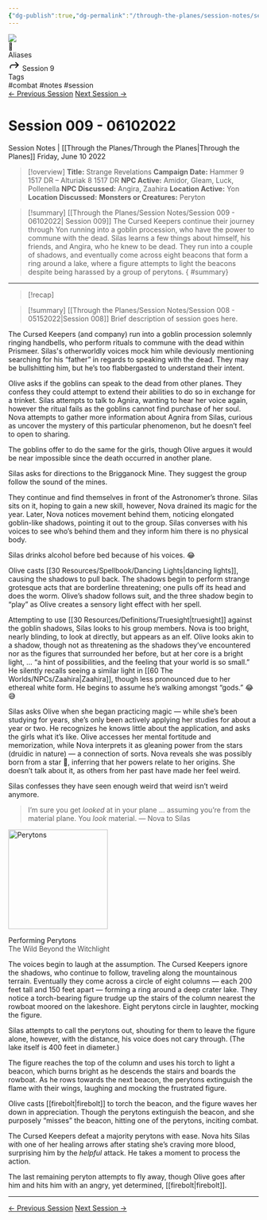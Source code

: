```yaml
---
{"dg-publish":true,"dg-permalink":"/through-the-planes/session-notes/session-9","permalink":"/through-the-planes/session-notes/session-9/","title":"Strange Revelations","tags":["combat, lazyDM, lore, notes, prep, session"]}
---
```


<div class="wiki-header">
	<div class="banner-wrapper">
		<div class="banner">
			<img class="banner-image full-width" src="https://assets.dicebreaker.com/planebreaker-rpg-artwork.png/BROK/resize/1200x1200%3E/format/jpg/quality/70/planebreaker-rpg-artwork.png" style="object-position: 50% 50%">
		</div>
		<div class="banner-icon">
			<div class="icon-box">📝</div>
		</div>
	</div>
	<div class="frontmatter-container">
		<div class="frontmatter-section mod-aliases">
			<span class="frontmatter-section-label">Aliases</span>
			<div class="frontmatter-section-data frontmatter-section-aliases">
				<span class="frontmatter-alias">
					<span class="frontmatter-alias-icon"> <svg xmlns="http://www.w3.org/2000svg" width="24" height="24" viewBox="0 0 24 24" fill="none" stroke="currentColor" stroke-width="2" stroke-linecap="round" stroke-linejoin="round" class="svg-icon lucide-forward"><polyline points="15 17 20 12 15 7"></polyline><path d="M4 18v-2a4 4 0 0 1 4-4h12"></path></svg></span>
					Session 9</span>
			</div>
		</div>
		<div class="frontmatter-section mod-tags">
			<span class="frontmatter-section-label">Tags</span>
			<div class="frontmatter-section-data frontmatter-section-tags">
				<a class="tag"onclick="toggleTagSearch(this)">#combat</a>
				<a class="tag" onclick="toggleTagSearch(this)">#notes</a>
				<a class="tag" onclick="toggleTagSearch(this)">#session</a>
			</div>
		</div>
	</div>
</div>


<div class="session-navbar"><a class="internal-link" href="/through-the-planes/session-notes/session-8">← Previous Session</a> <a class="internal-link" href="/through-the-planes/session-notes/session-10">Next Session →</a></div>

# Session 009 - 06102022
<span class="source">Session Notes |</span> [[Through the Planes/Through the Planes\|Through the Planes]]
Friday, June 10 2022

>[!overview]
>**Title:** Strange Revelations
>**Campaign Date:**  Hammer 9 1517 DR – Alturiak 8 1517 DR
>**NPC Active:** Amidor, Gleam, Luck, Pollenella
>**NPC Discussed:** Angira, Zaahira
>**Location Active:** Yon
>**Location Discussed:**
>**Monsters or Creatures:** Peryton


>[!summary] [[Through the Planes/Session Notes/Session 009 - 06102022\| Session 009]]
>The Cursed Keepers continue their journey through Yon running into a goblin procession, who have the power to commune with the dead. Silas learns a few things about himself, his friends, and Angira, who he knew to be dead. They run into a couple of shadows, and eventually come across eight beacons that form a ring around a lake, where a figure attempts to light the beacons despite being harassed by a group of perytons. { #summary}


---


>[!recap]
>
<div class="transclusion internal-embed is-loaded"><div class="markdown-embed">



>[!summary] [[Through the Planes/Session Notes/Session 008 - 05152022\|Session 008]]
>Brief description of session goes here.
>

</div></div>


The Cursed Keepers (and company) run into a goblin procession solemnly ringing handbells, who perform rituals to commune with the dead within Prismeer.  Silas's otherworldly voices mock him while deviously mentioning searching for his “father”  in regards to speaking with the dead. They may be bullshitting him, but he’s too flabbergasted to understand their intent.

Olive asks if the goblins can speak to the dead from other planes. They confess they could attempt to extend their abilities to do so in exchange for a trinket. Silas attempts to talk to Agnira, wanting to hear her voice again, however the ritual fails as the goblins cannot find purchase of her soul.  Nova attempts to gather more information about Agnira from Silas, curious as uncover the mystery of this particular phenomenon, but he doesn’t feel to open to sharing.

The goblins offer to do the same for the girls, though Olive argues it would be near impossible since the death occurred in another plane.

Silas asks for directions to the Brigganock Mine. They suggest the group follow the sound of the mines.

They continue and find themselves in front of the Astronomer’s throne. Silas sits on it, hoping to gain a new skill, however, Nova drained its magic for the year. Later, Nova notices movement behind them, noticing elongated goblin-like shadows, pointing it out to the group. Silas converses with his voices to see who’s behind them and they inform him there is no physical body.

<span class="sticky">Silas drinks alcohol before bed because of his voices. 😂</span>

Olive casts [[30 Resources/Spellbook/Dancing Lights\|dancing lights]], causing the shadows to pull back. The shadows begin to perform strange grotesque acts that are borderline threatening; one pulls off its head and does the worm. Olive’s shadow follows suit, and the three shadow begin to “play” as Olive creates a sensory light effect with her spell.

Attempting to use [[30 Resources/Definitions/Truesight\|truesight]] against the goblin shadows, Silas looks to his group members. Nova is too bright, nearly blinding, to look at directly, but appears as an elf. Olive looks akin to a shadow, though not as threatening as the shadows they’ve encountered nor as the figures that surrounded her before, but at her core is a bright light,  ... “a hint of possibilities, and the feeling that your world is so small.” He silently recalls seeing a similar light in [[60 The Worlds/NPCs/Zaahira\|Zaahira]], though less pronounced due to her ethereal white form. He begins to assume he’s walking amongst “gods.” 😂😅

Silas asks Olive when she began practicing magic — while she’s been studying for years, she’s only been actively applying her studies for about a year or two. He recognizes he knows little about the application, and asks the girls what it’s like. Olive accesses her mental fortitude and memorization, while Nova interprets it as gleaning power from the stars (druidic in nature) — a connection of sorts. Nova reveals she was possibly born from a star 🌠, inferring that her powers relate to her origins. She doesn’t talk about it, as others from her past have made her feel weird.

Silas confesses they have seen enough weird that weird isn’t weird anymore.

>I’m sure you get *looked* at in your plane ... assuming you’re from the material plane. You *look* material.
>— Nova to Silas

<div class="floaterL">
	<img alt="Perytons" height="200" src="https://media.dndbeyond.com/compendium-images/twbtw/JtUXxjur9QWtb7E3/04-005.greyhawk-mummers.png">
	<p class="caption">Performing Perytons<br><span style="font-weight:300">The Wild Beyond the Witchlight</span></p>
</div>

The voices begin to laugh at the assumption. The Cursed Keepers ignore the shadows, who continue to follow, traveling along the mountainous terrain. Eventually they come across a circle of eight columns — each 200 feet tall and 150 feet apart — forming a ring around a deep crater lake. They notice a torch-bearing figure trudge up the stairs of the column nearest the rowboat moored on the lakeshore. Eight perytons circle in laughter, mocking the figure.

Silas attempts to call the perytons out, shouting for them to leave the figure alone, however, with the distance, his voice does not cary through. (The lake itself is 400 feet in diameter.)

The figure reaches the top of the column and uses his torch to light a beacon, which burns bright as he descends the stairs and boards the rowboat. As he rows towards the next beacon, the perytons extinguish the flame with their wings, laughing and mocking the frustrated figure.

Olive casts [[firebolt\|firebolt]] to torch the beacon, and the figure waves her down in appreciation. Though the perytons extinguish the beacon, and she purposely “misses” the beacon, hitting one of the perytons, inciting combat.

The Cursed Keepers defeat a majority perytons with ease. Nova hits Silas with one of her healing arrows after stating she’s craving more blood, surprising him by the *helpful* attack. He takes a moment to process the action.

The last remaining peryton attempts to fly away, though Olive goes after him and hits him with an angry, yet determined, [[firebolt\|firebolt]].



---
<div class="session-navbar"><a class="internal-link" href="/through-the-planes/session-notes/session-8">← Previous Session</a> <a class="internal-link" href="/through-the-planes/session-notes/session-10">Next Session →</a></div>

<div id="disqus_thread"></div>